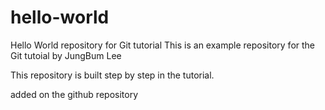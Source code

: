 # hello-world
Hello World repository for Git tutorial
This is an example repository for the Git tutoial by JungBum Lee

This repository is built step by step in the tutorial.

added on the github repository
